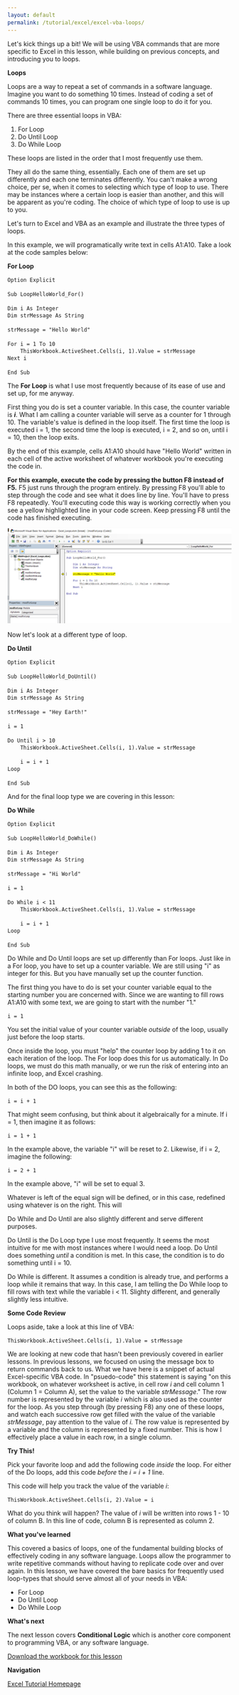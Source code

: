 ```yaml
---
layout: default
permalink: /tutorial/excel/excel-vba-loops/
---
```


Let's kick things up a bit!  We will be using VBA commands that are more specific to Excel in this lesson, while building on previous concepts, and introducing you to loops. 

**Loops**

Loops are a way to repeat a set of commands in a software language.  Imagine you want to do something 10 times.  Instead of coding a set of commands 10 times, you can program one single loop to do it for you.  

There are three essential loops in VBA: 

1. For Loop
2. Do Until Loop
3. Do While Loop

These loops are listed in the order that I most frequently use them.  

They all do the same thing, essentially.  Each one of them are set up differently and each one terminates differently.  You can't make a wrong choice, per se, when it comes to selecting which type of loop to use.  There may be instances where a certain loop is easier than another, and this will be apparent as you're coding.  The choice of which type of loop to use is up to you. 

Let's turn to Excel and VBA as an example and illustrate the three types of loops.  

In this example, we will programatically write text in cells A1:A10.  Take a look at the code samples below: 

**For Loop**

```
Option Explicit

Sub LoopHelloWorld_For()

Dim i As Integer
Dim strMessage As String

strMessage = "Hello World"

For i = 1 To 10
    ThisWorkbook.ActiveSheet.Cells(i, 1).Value = strMessage
Next i

End Sub
``` 

The **For Loop** is what I use most frequently because of its ease of use and set up, for me anyway. 

First thing you do is set a counter variable.  In this case, the counter variable is ***i***.  What I am calling a counter variable will serve as a counter for 1 through 10.  The variable's value is defined in the loop itself.  The first time the loop is executed i = 1, the second time the loop is executed, i = 2, and so on, until i = 10, then the loop exits.  

By the end of this example, cells A1:A10 should have "Hello World" written in each cell of the active worksheet of whatever workbook you're executing the code in. 

**For this example, execute the code by pressing the button F8 instead of F5.**  F5 just runs through the program entirely.  By pressing F8 you'll able to step through the code and see what it does line by line.  You'll have to press F8 repeatedly.  You'll executing code this way is working correctly when you see a yellow highlighted line in your code screen.  Keep pressing F8 until the code has finished executing. 

![Stepping Through Code F8](/assets/images/f8_StepThroughCode.png)



Now let's look at a different type of loop. 

**Do Until**
```
Option Explicit

Sub LoopHelloWorld_DoUntil()

Dim i As Integer
Dim strMessage As String

strMessage = "Hey Earth!"

i = 1

Do Until i > 10
    ThisWorkbook.ActiveSheet.Cells(i, 1).Value = strMessage
    
    i = i + 1
Loop

End Sub
```

And for the final loop type we are covering in this lesson: 

**Do While**
```
Option Explicit

Sub LoopHelloWorld_DoWhile()

Dim i As Integer
Dim strMessage As String

strMessage = "Hi World"

i = 1

Do While i < 11
    ThisWorkbook.ActiveSheet.Cells(i, 1).Value = strMessage
    
    i = i + 1
Loop

End Sub
```

Do While and Do Until loops are set up differently than For loops. Just like in a For loop, you have to set up a counter variable.  We are still using "i" as integer for this. But you have manually set up the counter function.  

The first thing you have to do is set your counter variable equal to the starting number you are concerned with.  Since we are wanting to fill rows A1:A10 with some text, we are going to start with the number "1."

```VBA
i = 1
```

You set the initial value of your counter variable *outside* of the loop, usually just before the loop starts.  

Once inside the loop, you must "help" the counter loop by adding 1 to it on each iteration of the loop.  The For loop does this for us automatically.  In Do loops, we must do this math manually, or we run the risk of entering into an infinite loop, and Excel crashing.  

In both of the DO loops, you can see this as the following: 
```
i = i + 1
```

That might seem confusing, but think about it algebraically for a minute. If i = 1, then imagine it as follows: 

```VBA
i = 1 + 1
```

In the example above, the variable "i" will be reset to 2.  Likewise, if i = 2, imagine the following: 

```VBA
i = 2 + 1
```

In the example above, "i" will be set to equal 3. 

Whatever is left of the equal sign will be defined, or in this case, redefined using whatever is on the right. This will 

Do While and Do Until are also slightly different and serve different purposes. 

Do Until is the Do Loop type I use most frequently.  It seems the most intuitive for me with most instances where I would need a loop.  Do Until does something *until* a condition is met.  In this case, the condition is to do something until i = 10. 

Do While is different.  It assumes a condition is already true, and performs a loop while it remains that way.  In this case, I am telling the Do While loop to fill rows with text while the variable i < 11.  Slighty different, and generally slightly less intuitive.  


**Some Code Review**

Loops aside, take a look at this line of VBA: 

```
ThisWorkbook.ActiveSheet.Cells(i, 1).Value = strMessage
```

We are looking at new code that hasn't been previously covered in earlier lessons.  In previous lessons, we focused on using the message box to return commands back to us. What we have here is a snippet of actual Excel-specific VBA code. In "psuedo-code" this statement is saying "on this workbook, on whatever worksheet is active, in cell row *i* and cell column 1 (Column 1 = Column A), set the value to the variable *strMessage*."  The row number is represented by the variable *i* which is also used as the counter for the loop.  As you step through (by pressing F8) any one of these loops, and watch each successive row get filled with the value of the variable *strMessage*, pay attention to the value of *i.*  The row value is represented by a variable and the column is represented by a fixed number.  This is how I effectively place a value in each row, in a single column.  


**Try This!**

Pick your favorite loop and add the following code *inside* the loop.  For either of the Do loops, add this code *before* the *i = i + 1* line. 

This code will help you track the value of the variable *i*: 

```
ThisWorkbook.ActiveSheet.Cells(i, 2).Value = i
```  

What do you think will happen?  The value of *i* will be written into rows 1 - 10 of column B.  In this line of code, column B is represented as column 2. 




**What you've learned**

This covered a basics of loops, one of the fundamental building blocks of effectively coding in any software language.  Loops allow the programmer to write repetitive commands without having to replicate code over and over again. In this lesson, we have covered the bare basics for frequently used loop-types that should serve almost all of your needs in VBA: 

* For Loop
* Do Until Loop
* Do While Loop


**What's next**

The next lesson covers **Conditional Logic** which is another core component to programming VBA, or any software language.  


[Download the workbook for this lesson](/assets/files/Excel_Loops.xlsm) 


**Navigation**

[Excel Tutorial Homepage](/Excel-VBA-Tutorial/)